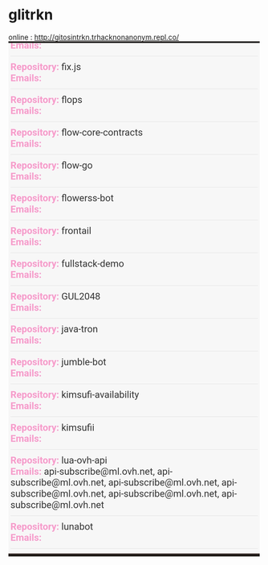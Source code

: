# glitrkn
online : http://gitosintrkn.trhacknonanonym.repl.co/
![](https://github.com/tucommenceapousser/glitrkn/raw/main/Screenshot_2023-07-15-01-10-43-767_com.android.chrome-edit.jpg)

